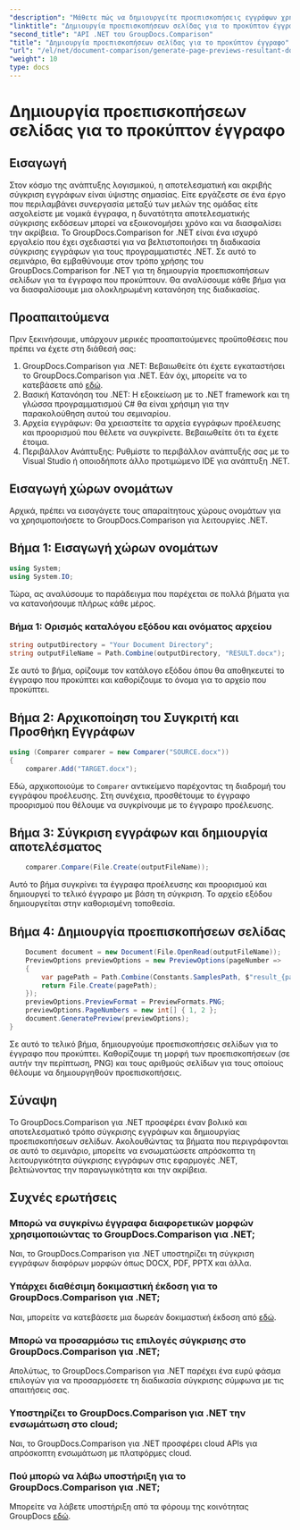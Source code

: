 ```yaml
---
"description": "Μάθετε πώς να δημιουργείτε προεπισκοπήσεις εγγράφων χρησιμοποιώντας το GroupDocs.Comparison για .NET. Συγκρίνετε έγγραφα αποτελεσματικά και με ακρίβεια."
"linktitle": "Δημιουργία προεπισκοπήσεων σελίδας για το προκύπτον έγγραφο"
"second_title": "API .NET του GroupDocs.Comparison"
"title": "Δημιουργία προεπισκοπήσεων σελίδας για το προκύπτον έγγραφο"
"url": "/el/net/document-comparison/generate-page-previews-resultant-document/"
"weight": 10
type: docs
---
```

# Δημιουργία προεπισκοπήσεων σελίδας για το προκύπτον έγγραφο

## Εισαγωγή
Στον κόσμο της ανάπτυξης λογισμικού, η αποτελεσματική και ακριβής σύγκριση εγγράφων είναι ύψιστης σημασίας. Είτε εργάζεστε σε ένα έργο που περιλαμβάνει συνεργασία μεταξύ των μελών της ομάδας είτε ασχολείστε με νομικά έγγραφα, η δυνατότητα αποτελεσματικής σύγκρισης εκδόσεων μπορεί να εξοικονομήσει χρόνο και να διασφαλίσει την ακρίβεια. Το GroupDocs.Comparison for .NET είναι ένα ισχυρό εργαλείο που έχει σχεδιαστεί για να βελτιστοποιήσει τη διαδικασία σύγκρισης εγγράφων για τους προγραμματιστές .NET. Σε αυτό το σεμινάριο, θα εμβαθύνουμε στον τρόπο χρήσης του GroupDocs.Comparison for .NET για τη δημιουργία προεπισκοπήσεων σελίδων για τα έγγραφα που προκύπτουν. Θα αναλύσουμε κάθε βήμα για να διασφαλίσουμε μια ολοκληρωμένη κατανόηση της διαδικασίας.
## Προαπαιτούμενα
Πριν ξεκινήσουμε, υπάρχουν μερικές προαπαιτούμενες προϋποθέσεις που πρέπει να έχετε στη διάθεσή σας:
1. GroupDocs.Comparison για .NET: Βεβαιωθείτε ότι έχετε εγκαταστήσει το GroupDocs.Comparison για .NET. Εάν όχι, μπορείτε να το κατεβάσετε από [εδώ](https://releases.groupdocs.com/comparison/net/).
2. Βασική Κατανόηση του .NET: Η εξοικείωση με το .NET framework και τη γλώσσα προγραμματισμού C# θα είναι χρήσιμη για την παρακολούθηση αυτού του σεμιναρίου.
3. Αρχεία εγγράφων: Θα χρειαστείτε τα αρχεία εγγράφων προέλευσης και προορισμού που θέλετε να συγκρίνετε. Βεβαιωθείτε ότι τα έχετε έτοιμα.
4. Περιβάλλον Ανάπτυξης: Ρυθμίστε το περιβάλλον ανάπτυξής σας με το Visual Studio ή οποιοδήποτε άλλο προτιμώμενο IDE για ανάπτυξη .NET.

## Εισαγωγή χώρων ονομάτων
Αρχικά, πρέπει να εισαγάγετε τους απαραίτητους χώρους ονομάτων για να χρησιμοποιήσετε το GroupDocs.Comparison για λειτουργίες .NET.
## Βήμα 1: Εισαγωγή χώρων ονομάτων
```csharp
using System;
using System.IO;
```
Τώρα, ας αναλύσουμε το παράδειγμα που παρέχεται σε πολλά βήματα για να κατανοήσουμε πλήρως κάθε μέρος.
### Βήμα 1: Ορισμός καταλόγου εξόδου και ονόματος αρχείου
```csharp
string outputDirectory = "Your Document Directory";
string outputFileName = Path.Combine(outputDirectory, "RESULT.docx");
```
Σε αυτό το βήμα, ορίζουμε τον κατάλογο εξόδου όπου θα αποθηκευτεί το έγγραφο που προκύπτει και καθορίζουμε το όνομα για το αρχείο που προκύπτει.
## Βήμα 2: Αρχικοποίηση του Συγκριτή και Προσθήκη Εγγράφων
```csharp
using (Comparer comparer = new Comparer("SOURCE.docx"))
{
    comparer.Add("TARGET.docx");
```
Εδώ, αρχικοποιούμε το `Comparer` αντικείμενο παρέχοντας τη διαδρομή του εγγράφου προέλευσης. Στη συνέχεια, προσθέτουμε το έγγραφο προορισμού που θέλουμε να συγκρίνουμε με το έγγραφο προέλευσης.
## Βήμα 3: Σύγκριση εγγράφων και δημιουργία αποτελέσματος
```csharp
    comparer.Compare(File.Create(outputFileName));
```
Αυτό το βήμα συγκρίνει τα έγγραφα προέλευσης και προορισμού και δημιουργεί το τελικό έγγραφο με βάση τη σύγκριση. Το αρχείο εξόδου δημιουργείται στην καθορισμένη τοποθεσία.
## Βήμα 4: Δημιουργία προεπισκοπήσεων σελίδας
```csharp
    Document document = new Document(File.OpenRead(outputFileName));
    PreviewOptions previewOptions = new PreviewOptions(pageNumber =>
    {
        var pagePath = Path.Combine(Constants.SamplesPath, $"result_{pageNumber}.png");
        return File.Create(pagePath);
    });
    previewOptions.PreviewFormat = PreviewFormats.PNG;
    previewOptions.PageNumbers = new int[] { 1, 2 };
    document.GeneratePreview(previewOptions);
}
```
Σε αυτό το τελικό βήμα, δημιουργούμε προεπισκοπήσεις σελίδων για το έγγραφο που προκύπτει. Καθορίζουμε τη μορφή των προεπισκοπήσεων (σε αυτήν την περίπτωση, PNG) και τους αριθμούς σελίδων για τους οποίους θέλουμε να δημιουργηθούν προεπισκοπήσεις.

## Σύναψη
Το GroupDocs.Comparison για .NET προσφέρει έναν βολικό και αποτελεσματικό τρόπο σύγκρισης εγγράφων και δημιουργίας προεπισκοπήσεων σελίδων. Ακολουθώντας τα βήματα που περιγράφονται σε αυτό το σεμινάριο, μπορείτε να ενσωματώσετε απρόσκοπτα τη λειτουργικότητα σύγκρισης εγγράφων στις εφαρμογές .NET, βελτιώνοντας την παραγωγικότητα και την ακρίβεια.
## Συχνές ερωτήσεις
### Μπορώ να συγκρίνω έγγραφα διαφορετικών μορφών χρησιμοποιώντας το GroupDocs.Comparison για .NET;
Ναι, το GroupDocs.Comparison για .NET υποστηρίζει τη σύγκριση εγγράφων διαφόρων μορφών όπως DOCX, PDF, PPTX και άλλα.
### Υπάρχει διαθέσιμη δοκιμαστική έκδοση για το GroupDocs.Comparison για .NET;
Ναι, μπορείτε να κατεβάσετε μια δωρεάν δοκιμαστική έκδοση από [εδώ](https://releases.groupdocs.com/).
### Μπορώ να προσαρμόσω τις επιλογές σύγκρισης στο GroupDocs.Comparison για .NET;
Απολύτως, το GroupDocs.Comparison για .NET παρέχει ένα ευρύ φάσμα επιλογών για να προσαρμόσετε τη διαδικασία σύγκρισης σύμφωνα με τις απαιτήσεις σας.
### Υποστηρίζει το GroupDocs.Comparison για .NET την ενσωμάτωση στο cloud;
Ναι, το GroupDocs.Comparison για .NET προσφέρει cloud APIs για απρόσκοπτη ενσωμάτωση με πλατφόρμες cloud.
### Πού μπορώ να λάβω υποστήριξη για το GroupDocs.Comparison για .NET;
Μπορείτε να λάβετε υποστήριξη από τα φόρουμ της κοινότητας GroupDocs [εδώ](https://forum.groupdocs.com/c/comparison/12).